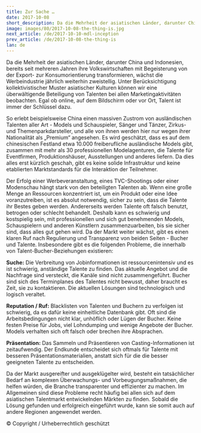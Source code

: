 ```yaml
---
title: Zur Sache …
date: 2017-10-08
short_description: Da die Mehrheit der asiatischen Länder, darunter China und Indonesien, bereits seit mehreren Jahren
image: images/80/2017-10-08-the-thing-is.jpg
next_article: /de/2017-10-10-mdl-inception
prev_article: /de/2017-10-08-the-thing-is
lan: de
---
```


Da die Mehrheit der asiatischen Länder, darunter China und Indonesien, bereits seit mehreren Jahren ihre Volkswirtschaften mit Begeisterung von der Export- zur Konsumorientierung transformieren, wächst die Werbeindustrie jährlich weiterhin zweistellig. Unter Berücksichtigung kollektivistischer Muster asiatischer Kulturen können wir eine überwältigende Beteiligung von Talenten bei allen Marketingaktivitäten beobachten. Egal ob online, auf dem Bildschirm oder vor Ort, Talent ist immer der Schlüssel dazu. 

So erlebt beispielsweise China einen massiven Zustrom von ausländischen Talenten aller Art - Models und Schauspieler, Sänger und Tänzer, Zirkus- und Themenparkdarsteller, und alle von ihnen werden hier nur wegen ihrer Nationalität als „Premium“ angesehen. Es wird geschätzt, dass es auf dem chinesischen Festland etwa 10.000 freiberufliche ausländische Models gibt, zusammen mit mehr als 30 professionellen Modelagenturen, die Talente für Eventfirmen, Produktionshäuser, Ausstellungen und anderes liefern. Da dies alles erst kürzlich geschah, gibt es keine solide Infrastruktur und keine etablierten Marktstandards für die Interaktion der Teilnehmer. 

Der Erfolg einer Werbeveranstaltung, eines TVC-Shootings oder einer Modenschau hängt stark von den beteiligten Talenten ab. Wenn eine große Menge an Ressourcen konzentriert ist, um ein Produkt oder eine Idee voranzutreiben, ist es absolut notwendig, sicher zu sein, dass die Talente ihr Bestes geben werden. Andererseits werden Talente oft falsch benutzt, betrogen oder schlecht behandelt. Deshalb kann es schwierig und kostspielig sein, mit professionellen und sich gut benehmenden Models, Schauspielern und anderen Künstlern zusammenzuarbeiten, bis sie sicher sind, dass alles gut gehen wird. Da der Markt weiter wächst, gibt es einen klaren Ruf nach Regulierung und Transparenz von beiden Seiten - Bucher und Talente. Insbesondere gibt es die folgenden Probleme, die innerhalb von Talent-Bucher-Beziehungen existieren: 

**Suche:**
Die Verbreitung von Jobinformationen ist ressourcenintensiv und es ist schwierig, anständige Talente zu finden. Das aktuelle Angebot und die Nachfrage sind versteckt, die Kanäle sind nicht zusammengeführt. Bucher sind sich des Terminplanes des Talentes nicht bewusst, daher braucht es Zeit, sie zu kontaktieren. Die aktuellen Lösungen sind technologisch und logisch veraltet. 

**Reputation / Ruf:** 
Blacklisten von Talenten und Buchern zu verfolgen ist schwierig, da es dafür keine einheitliche Datenbank gibt. Oft sind die Arbeitsbedingungen nicht klar, unhöflich oder Lügen der Bucher. Keine festen Preise für Jobs, viel Lohndumping und wenige Angebote der Bucher. Models verhalten sich oft falsch oder brechen ihre Absprachen. 

**Präsentation:**
Das Sammeln und Präsentieren von Casting-Informationen ist zeitaufwendig. Der Endkunde entscheidet sich oftmals für Talente mit besseren Präsentationsmaterialien, anstatt sich für die die besser geeigneten Talente zu entscheiden.

Da der Markt ausgereifter und ausgeklügelter wird, besteht ein tatsächlicher Bedarf an komplexen Überwachungs- und Vorbeugungsmaßnahmen, die helfen würden, die Branche transparenter und effizienter zu machen. Im Allgemeinen sind diese Probleme recht häufig bei allen sich auf dem asiatischen Talentmarkt entwickelnden Märkten zu finden. Sobald die Lösung gefunden und erfolgreich eingeführt wurde, kann sie somit auch auf andere Regionen angewendet werden. 

© Copyright / Urheberrechtlich geschützt

